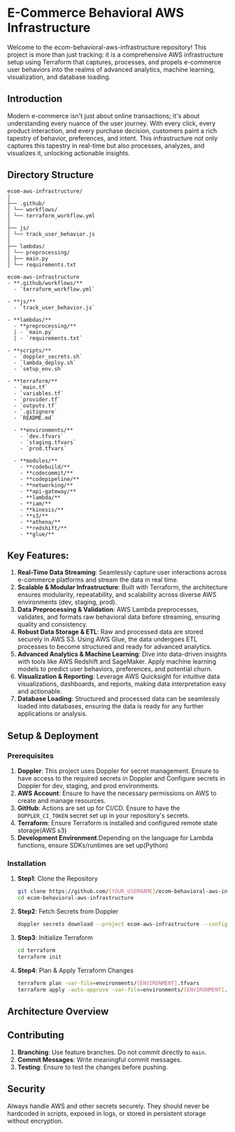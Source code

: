 # E-Commerce Behavioral AWS Infrastructure
Welcome to the ecom-behavioral-aws-infrastructure repository! This project is more than just tracking: it is a comprehensive AWS infrastructure setup using Terraform that captures, processes, and propels e-commerce user behaviors into the realms of advanced analytics, machine learning, visualization, and database loading.

## Introduction
Modern e-commerce isn't just about online transactions; it's about understanding every nuance of the user journey. With every click, every product interaction, and every purchase decision, customers paint a rich tapestry of behavior, preferences, and intent. This infrastructure not only captures this tapestry in real-time but also processes, analyzes, and visualizes it, unlocking actionable insights.

## Directory Structure

```
ecom-aws-infrastructure/
│
├── .github/
│ └── workflows/
│ └── terraform_workflow.yml
│
├── js/
│ └── track_user_behavior.js
│
├── lambdas/
│ └── preprocessing/
│ ├── main.py
│ └── requirements.txt

ecom-aws-infrastructure
- **.github/workflows/**
  - `terraform_workflow.yml`
  
- **js/**
  - `track_user_behavior.js`
  
- **lambdas/**
  - **preprocessing/**
  | - `main.py`
  | - `requirements.txt`

- **scripts/**
  - `doppler_secrets.sh`
  - `lambda_deploy.sh`
  - `setup_env.sh`
  
- **terraform/**
  - `main.tf`
  - `variables.tf`
  - `provider.tf`
  - `outputs.tf`
  - `.gitignore`
  - `README.md`
  
  - **environments/**
    - `dev.tfvars`
    - `staging.tfvars`
    - `prod.tfvars`
    
  - **modules/**
    - **codebuild/**
    - **codecommit/**
    - **codepipeline/**
    - **networking/**
    - **api-gateway/**
    - **lambda/**
    - **iam/**
    - **kinesis/**
    - **s3/**
    - **athena/**
    - **redshift/**
    - **glue/**  
```
        
## Key Features:

1. **Real-Time Data Streaming**: Seamlessly capture user interactions across e-commerce platforms and stream the data in real time.
2. **Scalable & Modular Infrastructure**: Built with Terraform, the architecture ensures modularity, repeatability, and scalability across diverse AWS environments (dev, staging, prod).
3. **Data Preprocessing & Validation**: AWS Lambda preprocesses, validates, and formats raw behavioral data before streaming, ensuring quality and consistency.
4. **Robust Data Storage & ETL**: Raw and processed data are stored securely in AWS S3. Using AWS Glue, the data undergoes ETL processes to become structured and ready for advanced analytics.
5. **Advanced Analytics & Machine Learning**: Dive into data-driven insights with tools like AWS Redshift and SageMaker. Apply machine learning models to predict user behaviors, preferences, and potential churn.
6. **Visualization & Reporting**: Leverage AWS Quicksight for intuitive data visualizations, dashboards, and reports, making data interpretation easy and actionable.
7. **Database Loading**: Structured and processed data can be seamlessly loaded into databases, ensuring the data is ready for any further applications or analysis.

## Setup & Deployment

### Prerequisites

1. **Doppler**: This project uses Doppler for secret management. Ensure to have access to the required secrets in Doppler and Configure secrets in Doppler for dev, staging, and prod environments.
2. **AWS Account**: Ensure to have the necessary permissions on AWS to create and manage resources.
3. **GitHub**: Actions are set up for CI/CD. Ensure to have the `DOPPLER_CI_TOKEN` secret set up in your repository's secrets.
4. **Terraform**: Ensure Terraform is installed and configured remote state storage(AWS s3)
5. **Development Environment**:Depending on the language for Lambda functions, ensure SDKs/runtimes are set up(Python)

### Installation 

1. **Step1**: Clone the Repository
    ```bash
    git clone https://github.com/[YOUR_USERNAME]/ecom-behavioral-aws-infrastructure.git
    cd ecom-behavioral-aws-infrastructure
    ```

2. **Step2**: Fetch Secrets from Doppler
    ```bash
    doppler secrets download --project ecom-aws-infrastructure --config [ENVIRONMENT] --format env
    ```

3. **Step3**: Initialize Terraform
    ```bash
    cd terraform
    terraform init
    ```

4. **Step4**: Plan & Apply Terraform Changes
    ```bash
    terraform plan -var-file=environments/[ENVIRONMENT].tfvars
    terraform apply -auto-approve -var-file=environments/[ENVIRONMENT].tfvars
    ```
## Architecture Overview


## Contributing

1. **Branching**: Use feature branches. Do not commit directly to `main`.
2. **Commit Messages**: Write meaningful commit messages.
3. **Testing**: Ensure to test the changes before pushing.

## Security

Always handle AWS and other secrets securely. They should never be hardcoded in scripts, exposed in logs, or stored in persistent storage without encryption.
